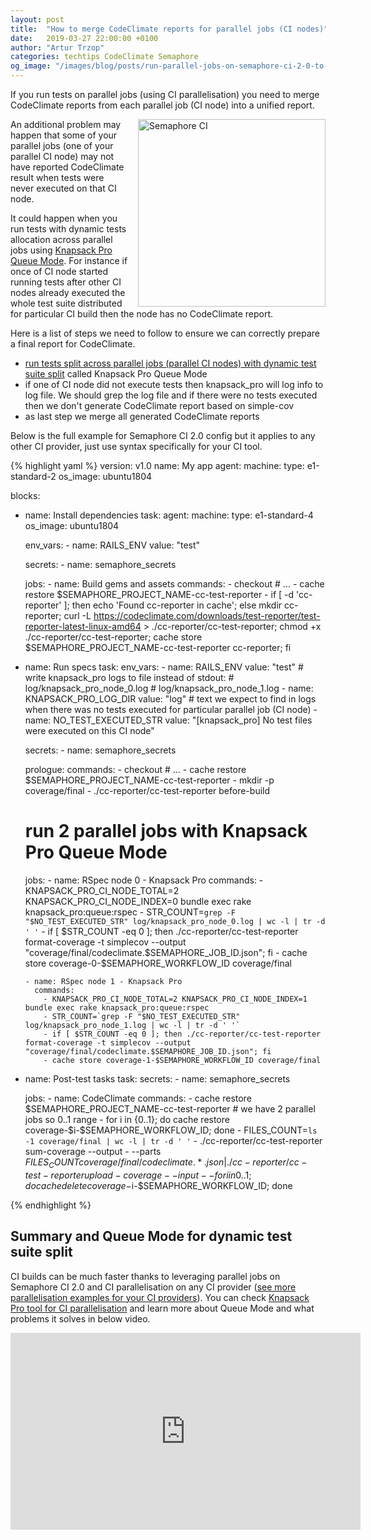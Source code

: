 ```yaml
---
layout: post
title:  "How to merge CodeClimate reports for parallel jobs (CI nodes)"
date:   2019-03-27 22:00:00 +0100
author: "Artur Trzop"
categories: techtips CodeClimate Semaphore
og_image: "/images/blog/posts/run-parallel-jobs-on-semaphore-ci-2-0-to-get-faster-ci-build-time/semaphore-ci-logo.png"
---
```


If you run tests on parallel jobs (using CI parallelisation) you need to merge CodeClimate reports from each parallel job (CI node) into a unified report.

<img src="/images/blog/posts/run-parallel-jobs-on-semaphore-ci-2-0-to-get-faster-ci-build-time/semaphore-ci-logo.png" style="width:300px;margin-left: 15px;float:right;" alt="Semaphore CI" />

An additional problem may happen that some of your parallel jobs (one of your parallel CI node) may not have reported CodeClimate result when tests were never executed on that CI node.

It could happen when you run tests with dynamic tests allocation across parallel jobs using <a href="https://knapsackpro.com?utm_source=docs_knapsackpro&utm_medium=blog_post&utm_campaign=how-to-merge-codeclimate-reports-for-parallel-jobs-ci-nodes">Knapsack Pro Queue Mode</a>. For instance if once of CI node started running tests after other CI nodes already executed the whole test suite distributed for particular CI build then the node has no CodeClimate report.

Here is a list of steps we need to follow to ensure we can correctly prepare a final report for CodeClimate.

* <a href="/2019/run-parallel-jobs-on-semaphore-ci-2-0-to-get-faster-ci-build-time">run tests split across parallel jobs (parallel CI nodes) with dynamic test suite split</a> called Knapsack Pro Queue Mode
* if one of CI node did not execute tests then knapsack_pro will log info to log file. We should grep the log file and if there were no tests executed then we don't generate CodeClimate report based on simple-cov
* as last step we merge all generated CodeClimate reports

Below is the full example for Semaphore CI 2.0 config but it applies to any other CI provider, just use syntax specifically for your CI tool.

{% highlight yaml %}
version: v1.0
name: My app
agent:
  machine:
    type: e1-standard-2
    os_image: ubuntu1804

blocks:
  - name: Install dependencies
    task:
      agent:
        machine:
          type: e1-standard-4
          os_image: ubuntu1804

      env_vars:
        - name: RAILS_ENV
          value: "test"

      secrets:
        - name: semaphore_secrets

      jobs:
        - name: Build gems and assets
          commands:
            - checkout
            # ...
            - cache restore $SEMAPHORE_PROJECT_NAME-cc-test-reporter
            - if [ -d 'cc-reporter' ]; then
              echo 'Found cc-reporter in cache';
              else
              mkdir cc-reporter;
              curl -L https://codeclimate.com/downloads/test-reporter/test-reporter-latest-linux-amd64 > ./cc-reporter/cc-test-reporter;
              chmod +x ./cc-reporter/cc-test-reporter;
              cache store $SEMAPHORE_PROJECT_NAME-cc-test-reporter cc-reporter;
              fi

  - name: Run specs
    task:
      env_vars:
        - name: RAILS_ENV
          value: "test"
        # write knapsack_pro logs to file instead of stdout:
        # log/knapsack_pro_node_0.log
        # log/knapsack_pro_node_1.log
        - name: KNAPSACK_PRO_LOG_DIR
          value: "log"
        # text we expect to find in logs when there was no tests executed for particular parallel job (CI node)
        - name: NO_TEST_EXECUTED_STR
          value: "[knapsack_pro] No test files were executed on this CI node"

      secrets:
        - name: semaphore_secrets

      prologue:
        commands:
          - checkout
          # ...
          - cache restore $SEMAPHORE_PROJECT_NAME-cc-test-reporter
          - mkdir -p coverage/final
          - ./cc-reporter/cc-test-reporter before-build

      # run 2 parallel jobs with Knapsack Pro Queue Mode
      jobs:
        - name: RSpec node 0 - Knapsack Pro
          commands:
            - KNAPSACK_PRO_CI_NODE_TOTAL=2 KNAPSACK_PRO_CI_NODE_INDEX=0 bundle exec rake knapsack_pro:queue:rspec
            - STR_COUNT=`grep -F "$NO_TEST_EXECUTED_STR" log/knapsack_pro_node_0.log | wc -l | tr -d ' '`
            - if [ $STR_COUNT -eq 0 ]; then ./cc-reporter/cc-test-reporter format-coverage -t simplecov --output "coverage/final/codeclimate.$SEMAPHORE_JOB_ID.json"; fi
            - cache store coverage-0-$SEMAPHORE_WORKFLOW_ID coverage/final

        - name: RSpec node 1 - Knapsack Pro
          commands:
            - KNAPSACK_PRO_CI_NODE_TOTAL=2 KNAPSACK_PRO_CI_NODE_INDEX=1 bundle exec rake knapsack_pro:queue:rspec
            - STR_COUNT=`grep -F "$NO_TEST_EXECUTED_STR" log/knapsack_pro_node_1.log | wc -l | tr -d ' '`
            - if [ $STR_COUNT -eq 0 ]; then ./cc-reporter/cc-test-reporter format-coverage -t simplecov --output "coverage/final/codeclimate.$SEMAPHORE_JOB_ID.json"; fi
            - cache store coverage-1-$SEMAPHORE_WORKFLOW_ID coverage/final

  - name: Post-test tasks
    task:
      secrets:
        - name: semaphore_secrets

      jobs:
        - name: CodeClimate
          commands:
            - cache restore $SEMAPHORE_PROJECT_NAME-cc-test-reporter
            # we have 2 parallel jobs so 0..1 range
            - for i in {0..1}; do cache restore coverage-$i-$SEMAPHORE_WORKFLOW_ID; done
            - FILES_COUNT=`ls -1 coverage/final | wc -l | tr -d ' '`
            - ./cc-reporter/cc-test-reporter sum-coverage --output - --parts $FILES_COUNT coverage/final/codeclimate.*.json | ./cc-reporter/cc-test-reporter upload-coverage --input -
            - for i in {0..1}; do cache delete coverage-$i-$SEMAPHORE_WORKFLOW_ID; done

{% endhighlight %}

## Summary and Queue Mode for dynamic test suite split

CI builds can be much faster thanks to leveraging parallel jobs on Semaphore CI 2.0 and CI parallelisation on any CI provider (<a href="/continuous_integration/">see more parallelisation examples for your CI providers</a>). You can check <a href="https://knapsackpro.com?utm_source=docs_knapsackpro&utm_medium=blog_post&utm_campaign=how-to-merge-codeclimate-reports-for-parallel-jobs-ci-nodes">Knapsack Pro tool for CI parallelisation</a> and learn more about Queue Mode and what problems it solves in below video.

<iframe width="560" height="315" src="https://www.youtube.com/embed/hUEB1XDKEFY" frameborder="0" allow="accelerometer; autoplay; encrypted-media; gyroscope; picture-in-picture" allowfullscreen></iframe>
